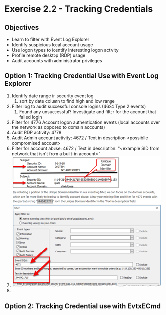 # Exercise 2.2 - Tracking Credentials

## Objectives

* Learn to filter with Event Log Explorer
* Identify suspicious local account usage
* Use logon types to identify interesting logon activity
* Profile remote desktop (RDP) usage
* Audit accounts with administrator privileges

## Option 1: Tracking Credential Use with Event Log Explorer

1. Identify date range in security event log
   1. sort by date column to find high and low range
2. Filter log to audit successful console logins (4624 Type 2 events)
   1. Found any unsuccessful? Investigate and filter for the account that failed login
3. Filter for 4776 Account logon authentication events (local accounts over the network as opposed to domain accounts)
4. Audit RDP activity: 4778
5. Audit Admin account activity: 4672 / Text in description \<possiblle compromised account>
6. Filter for account abuse: 4672 / Text in description: "\<example SID from network that isn't from a built-in account>"
7. <img src="../../../.gitbook/assets/image (32) (2) (1).png" alt="" data-size="original">
8.

## Option 2: Tracking Credential use with EvtxECmd
